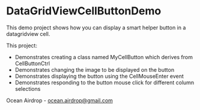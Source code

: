 # DataGridViewCellButtonDemo
This demo project shows how you can display a smart helper button in a datagridview cell.

This project:

* Demonstrates creating a class named MyCellButton which derives from CellButtonCtrl
* Demonstrates changing the image to be displayed on the button
* Demonstrates displaying the button using the CellMouseEnter event
* Demonstrates responding to the button mouse click for different column selections

Ocean Airdrop - ocean.airdrop@gmail.com
